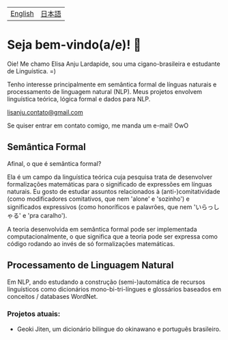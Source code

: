 <table>
  <tr>
    <td><a href="README.md">English</a></td>
    <td><a href="readmejp.md">日本語</a></td>
  </tr>
</table>


# Seja bem-vindo(a/e)! 🐝
Oie! Me chamo Elisa Anju Lardapide, sou uma cigano-brasileira e estudante de Linguística. =)

Tenho interesse principalmente em semântica formal de línguas naturais e processamento de linguagem natural (NLP). Meus projetos envolvem linguística teórica, lógica formal e dados para NLP. 

lisanju.contato@gmail.com

Se quiser entrar em contato comigo, me manda um e-mail! OwO

## Semântica Formal
Afinal, o que é semântica formal?

Ela é um campo da linguística teórica cuja pesquisa trata de desenvolver formalizações matemáticas para o significado de expressões em línguas naturais. Eu gosto de estudar assuntos relacionados à (anti-)comitatividade (como modificadores comitativos, que nem 'alone' e 'sozinho') e significados expressivos (como honoríficos e palavrões, que nem 'いらっしゃる' e 'pra caralho').

A teoria desenvolvida em semântica formal pode ser implementada computacionalmente, o que significa que a teoria pode ser expressa como código rodando ao invés de só formalizações matemáticas.

## Processamento de Linguagem Natural
Em NLP, ando estudando a construção (semi-)automática de recursos linguísticos como dicionários mono-bi-tri-língues e glossários baseados em conceitos / databases WordNet.

### Projetos atuais:
- Geoki Jiten, um dicionário bilíngue do okinawano e português brasileiro.

